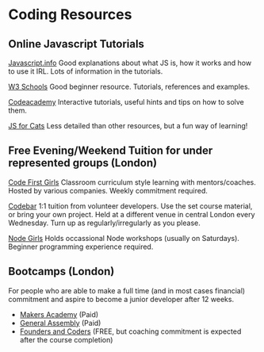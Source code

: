 # Coding Resources

## Online Javascript Tutorials

[Javascript.info](https://javascript.info/)
Good explanations about what JS is, how it works and how to use it IRL. Lots of information in the tutorials.

[W3 Schools](https://www.w3schools.com)
Good beginner resource. Tutorials, references and examples.

[Codeacademy](https://www.codecademy.com)
Interactive tutorials, useful hints and tips on how to solve them.

[JS for Cats](http://jsforcats.com)
Less detailed than other resources, but a fun way of learning!


## Free Evening/Weekend Tuition for under represented groups (London)

[Code First Girls](https://www.codefirstgirls.org.uk)
Classroom curriculum style learning with mentors/coaches. Hosted by various companies. Weekly commitment required.

[Codebar](https://codebar.io)
1:1 tuition from volunteer developers. Use the set course material, or bring your own project. Held at a different venue in central London every Wednesday. Turn up as regularly/irregularly as you please.

[Node Girls](https://nodegirls.com)
Holds occassional Node workshops (usually on Saturdays). Beginner programming experience required.


## Bootcamps (London)
For people who are able to make a full time (and in most cases financial) commitment and aspire to become a junior developer after 12 weeks.

* [Makers Academy](https://makers.tech/) (Paid)
* [General Assembly](https://generalassemb.ly) (Paid)
* [Founders and Coders](https://www.foundersandcoders.com/) (FREE, but coaching commitment is expected after the course completion)


